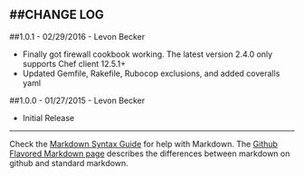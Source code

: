##CHANGE LOG
---

##1.0.1 - 02/29/2016 - Levon Becker

* Finally got firewall cookbook working. The latest version 2.4.0 only supports Chef client 12.5.1+
* Updated Gemfile, Rakefile, Rubocop exclusions, and added coveralls yaml

##1.0.0 - 01/27/2015 - Levon Becker

* Initial Release

- - -
Check the [Markdown Syntax Guide](http://daringfireball.net/projects/markdown/syntax) for help with Markdown.
The [Github Flavored Markdown page](http://github.github.com/github-flavored-markdown/) describes the differences between markdown on github and standard markdown.
